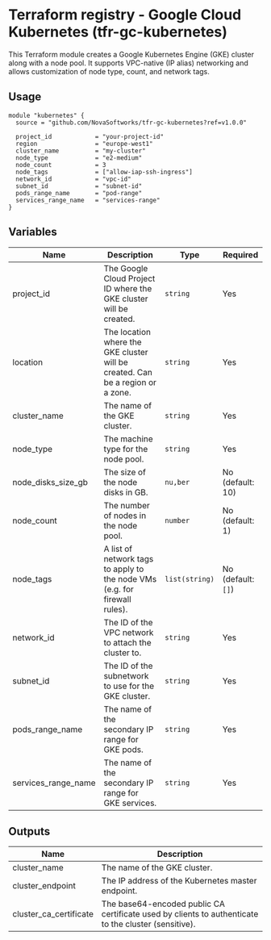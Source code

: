 # Terraform registry - Google Cloud Kubernetes (tfr-gc-kubernetes)

This Terraform module creates a Google Kubernetes Engine (GKE) cluster along with a node pool. It supports VPC-native (IP alias) networking and allows customization of node type, count, and network tags.

## Usage

```hcl
module "kubernetes" {
  source = "github.com/NovaSoftworks/tfr-gc-kubernetes?ref=v1.0.0"

  project_id            = "your-project-id"
  region                = "europe-west1"
  cluster_name          = "my-cluster"
  node_type             = "e2-medium"
  node_count            = 3
  node_tags             = ["allow-iap-ssh-ingress"]
  network_id            = "vpc-id"
  subnet_id             = "subnet-id"
  pods_range_name       = "pod-range"
  services_range_name   = "services-range"
}
```

## Variables

| Name                  | Description                                                                    | Type           | Required           |
| --------------------- | ------------------------------------------------------------------------------ | -------------- | ------------------ |
| project_id            | The Google Cloud Project ID where the GKE cluster will be created.             | `string`       | Yes                |
| location              | The location where the GKE cluster will be created. Can be a region or a zone. | `string`       | Yes                |
| cluster_name          | The name of the GKE cluster.                                                   | `string`       | Yes                |
| node_type             | The machine type for the node pool.                                            | `string`       | Yes                |
| node_disks_size_gb    | The size of the node disks in GB.                                              | `nu,ber`       | No (default: 10)   |
| node_count            | The number of nodes in the node pool.                                          | `number`       | No (default: 1)    |
| node_tags             | A list of network tags to apply to the node VMs (e.g. for firewall rules).     | `list(string)` | No (default: `[]`) |
| network_id            | The ID of the VPC network to attach the cluster to.                            | `string`       | Yes                |
| subnet_id             | The ID of the subnetwork to use for the GKE cluster.                           | `string`       | Yes                |
| pods_range_name       | The name of the secondary IP range for GKE pods.                               | `string`       | Yes                |
| services_range_name   | The name of the secondary IP range for GKE services.                           | `string`       | Yes                |

## Outputs

| Name                   | Description                                                                                          |
|------------------------|------------------------------------------------------------------------------------------------------|
| cluster_name           | The name of the GKE cluster.                                                                         |
| cluster_endpoint       | The IP address of the Kubernetes master endpoint.                                                    |
| cluster_ca_certificate | The base64-encoded public CA certificate used by clients to authenticate to the cluster (sensitive). |
